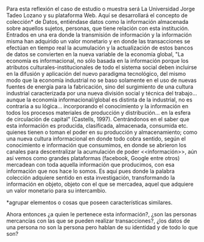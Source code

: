 Para esta reflexión el caso de estudio o muestra será La Universidad Jorge Tadeo Lozano y su plataforma Web. Aquí se desarrollará el concepto de colección* de Datos, entiéndase datos como la información almacenada sobre aquellos sujetos, personas, que tiene relación con esta institución. Entrados en una era donde la transmisión de información y la información misma han adquirido un valor monetario y en donde las transacciones se efectúan en tiempo real  la acumulación y la actualización de estos bancos de datos se convierten en la nueva variable de la economía global, "La economía es informacional, no sólo basada en la información porque los atributos culturales-institucionales de todo el sistema social deben incluirse en la difusión y aplicación del nuevo paradigma tecnológico, del mismo modo que la economía industrial no se baso solamente en el uso de nuevas fuentes de energía para la fabricación, sino del surgimiento de una cultura industrial caracterizada por una nueva división social y técnica del trabajo... aunque la economía informacional/global es distinta de la industrial, no es contraria a su lógica... incorporando el conocimiento y la información en todos los procesos materiales de producción y distribución... en la esfera de circulación de capital" (Castells, 1997).
Centrándonos en el saber que esta información es producida, clasificada, almacenada, consumida etc. quienes tienen o toman el poder en su producción y almacenamiento; como una nueva cultura informacional en donde todo cobra sentido, según el conocimiento e información que consumimos, en donde se abrieron los canales para descentralizar la acumulación de poder <<información>>, aún así vemos como grandes plataformas (facebook, Google entre otros) mercadean con toda aquella información que producimos, con esa información que nos hace lo somos. Es aquí pues donde la palabra colección adquiere sentido en esta investigación, transformando la información en objeto, objeto con el que se mercadea, aquel que adquiere un valor monetario para su intercambio.

*agrupar elementos o cosas que poseen características similares.


Ahora entonces ¿a quien le pertenece esta información?, ¿son las personas mercancías con las que se pueden realizar transacciones?, ¿los datos de una persona no son la persona pero hablan de su identidad y de todo lo que son?
